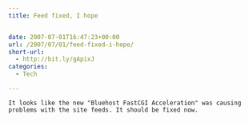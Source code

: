 ```yaml
---
title: Feed fixed, I hope


date: 2007-07-01T16:47:23+00:00
url: /2007/07/01/feed-fixed-i-hope/
short-url:
  - http://bit.ly/gApixJ
categories:
  - Tech

---
```

<div class='microid-mailto+http:sha1:e0dc41955de9fbc747c83fb08c6966a37e1e359c'>
  
    It looks like the new "Bluehost FastCGI Acceleration" was causing problems with the site feeds. It should be fixed now.
  

